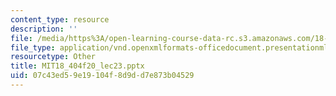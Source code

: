 ```yaml
---
content_type: resource
description: ''
file: /media/https%3A/open-learning-course-data-rc.s3.amazonaws.com/18-404j-theory-of-computation-fall-2020/07c43ed59e19104f8d9dd7e873b04529_MIT18_404f20_lec23.pptx
file_type: application/vnd.openxmlformats-officedocument.presentationml.presentation
resourcetype: Other
title: MIT18_404f20_lec23.pptx
uid: 07c43ed5-9e19-104f-8d9d-d7e873b04529
---
```

